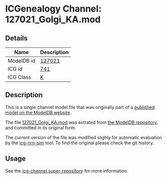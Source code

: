 # ICGenealogy Channel: 127021\_Golgi\_KA.mod

## Details

Name | Description
---- | -----------
ModelDB id | [127021](http://senselab.med.yale.edu/ModelDB/ShowModel.cshtml?model=127021)
ICG id | [741](http://icg.neurotheory.ox.ac.uk/channels/1/741)
ICG Class | [K](http://icg.neurotheory.ox.ac.uk/channels/1)

## Description

This is a single channel model file that was originally part of a [published model on the ModelDB website](http://senselab.med.yale.edu/mModelDB/ShowModel.cshtml?model=127021).


The file [127021\_Golgi\_KA.mod](127021_Golgi_KA.mod) was extrated from [the ModelDB repository](http://senselab.med.yale.edu/ModelDB/ShowModel.cshtml?model=127021), and committed in its original form.

The current version of the file was modified slighly for automatic evaluation by the [icg-nrn-sim](https://github.com/icgenealogy/icg-nrn-sim) tool. To find the original please check the git history.


## Usage

See the [icg-channel super-repository](https://github.com/icgenealogy/icg-channels) for more information.